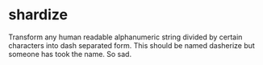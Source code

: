 # shardize
Transform any human readable alphanumeric string divided by certain characters into dash separated form. This should be named dasherize but someone has took the name. So sad.
